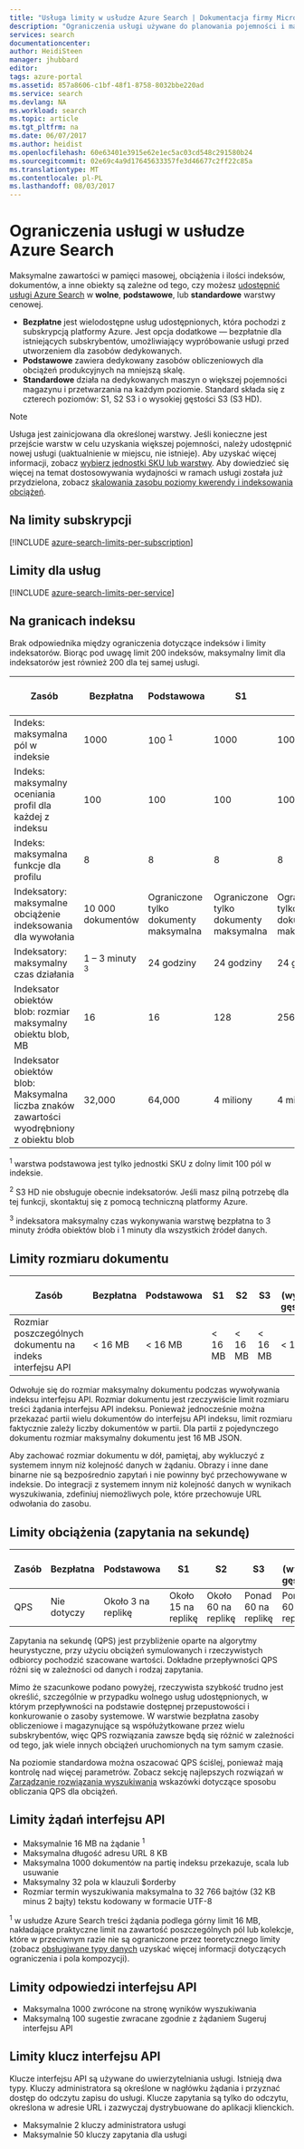 ```yaml
---
title: "Usługa limity w usłudze Azure Search | Dokumentacja firmy Microsoft"
description: "Ograniczenia usługi używane do planowania pojemności i maksymalna limity żądań i odpowiedzi dla usługi Azure Search."
services: search
documentationcenter: 
author: HeidiSteen
manager: jhubbard
editor: 
tags: azure-portal
ms.assetid: 857a8606-c1bf-48f1-8758-8032bbe220ad
ms.service: search
ms.devlang: NA
ms.workload: search
ms.topic: article
ms.tgt_pltfrm: na
ms.date: 06/07/2017
ms.author: heidist
ms.openlocfilehash: 60e63401e3915e62e1ec5ac03cd548c291580b24
ms.sourcegitcommit: 02e69c4a9d17645633357fe3d46677c2ff22c85a
ms.translationtype: MT
ms.contentlocale: pl-PL
ms.lasthandoff: 08/03/2017
---
```

# <a name="service-limits-in-azure-search"></a>Ograniczenia usługi w usłudze Azure Search
Maksymalne zawartości w pamięci masowej, obciążenia i ilości indeksów, dokumentów, a inne obiekty są zależne od tego, czy możesz [udostępnić usługi Azure Search](search-create-service-portal.md) w **wolne**, **podstawowe**, lub **standardowe** warstwy cenowej.

* **Bezpłatne** jest wielodostępne usług udostępnionych, która pochodzi z subskrypcją platformy Azure. Jest opcja dodatkowe — bezpłatnie dla istniejących subskrybentów, umożliwiający wypróbowanie usługi przed utworzeniem dla zasobów dedykowanych.
* **Podstawowe** zawiera dedykowany zasobów obliczeniowych dla obciążeń produkcyjnych na mniejszą skalę.
* **Standardowe** działa na dedykowanych maszyn o większej pojemności magazynu i przetwarzania na każdym poziomie. Standard składa się z czterech poziomów: S1, S2 S3 i o wysokiej gęstości S3 (S3 HD).

> [!NOTE]
> Usługa jest zainicjowana dla określonej warstwy. Jeśli konieczne jest przejście warstw w celu uzyskania większej pojemności, należy udostępnić nowej usługi (uaktualnienie w miejscu, nie istnieje). Aby uzyskać więcej informacji, zobacz [wybierz jednostki SKU lub warstwy](search-sku-tier.md). Aby dowiedzieć się więcej na temat dostosowywania wydajności w ramach usługi została już przydzielona, zobacz [skalowania zasobu poziomy kwerendy i indeksowania obciążeń](search-capacity-planning.md).
>

## <a name="per-subscription-limits"></a>Na limity subskrypcji
[!INCLUDE [azure-search-limits-per-subscription](../../includes/azure-search-limits-per-subscription.md)]

## <a name="per-service-limits"></a>Limity dla usług
[!INCLUDE [azure-search-limits-per-service](../../includes/azure-search-limits-per-service.md)]

## <a name="per-index-limits"></a>Na granicach indeksu
Brak odpowiednika między ograniczenia dotyczące indeksów i limity indeksatorów. Biorąc pod uwagę limit 200 indeksów, maksymalny limit dla indeksatorów jest również 200 dla tej samej usługi.

| Zasób | Bezpłatna | Podstawowa | S1 | S2 | S3 | S3 (wysoka gęstość) |
| --- | --- | --- | --- | --- | --- | --- |
| Indeks: maksymalna pól w indeksie |1000 |100 <sup>1</sup> |1000 |1000 |1000 |1000 |
| Indeks: maksymalny oceniania profil dla każdej z indeksu |100 |100 |100 |100 |100 |100 |
| Indeks: maksymalna funkcje dla profilu |8 |8 |8 |8 |8 |8 |
| Indeksatory: maksymalne obciążenie indeksowania dla wywołania |10 000 dokumentów |Ograniczone tylko dokumenty maksymalna |Ograniczone tylko dokumenty maksymalna |Ograniczone tylko dokumenty maksymalna |Ograniczone tylko dokumenty maksymalna |N/D <sup>2</sup> |
| Indeksatory: maksymalny czas działania | 1 – 3 minuty <sup>3</sup> |24 godziny |24 godziny |24 godziny |24 godziny |N/D <sup>2</sup> |
| Indeksator obiektów blob: rozmiar maksymalny obiektu blob, MB |16 |16 |128 |256 |256 |N/D <sup>2</sup> |
| Indeksator obiektów blob: Maksymalna liczba znaków zawartości wyodrębniony z obiektu blob |32,000 |64,000 |4 miliony |4 miliony |4 miliony |N/D <sup>2</sup> |

<sup>1</sup> warstwa podstawowa jest tylko jednostki SKU z dolny limit 100 pól w indeksie.

<sup>2</sup> S3 HD nie obsługuje obecnie indeksatorów. Jeśli masz pilną potrzebę dla tej funkcji, skontaktuj się z pomocą techniczną platformy Azure.

<sup>3</sup> indeksatora maksymalny czas wykonywania warstwę bezpłatna to 3 minuty źródła obiektów blob i 1 minuty dla wszystkich źródeł danych.

## <a name="document-size-limits"></a>Limity rozmiaru dokumentu
| Zasób | Bezpłatna | Podstawowa | S1 | S2 | S3 | S3 (wysoka gęstość) |
| --- | --- | --- | --- | --- | --- | --- |
| Rozmiar poszczególnych dokumentu na indeks interfejsu API |< 16 MB |< 16 MB |< 16 MB |< 16 MB |< 16 MB |< 16 MB |

Odwołuje się do rozmiar maksymalny dokumentu podczas wywoływania indeksu interfejsu API. Rozmiar dokumentu jest rzeczywiście limit rozmiaru treści żądania interfejsu API indeksu. Ponieważ jednocześnie można przekazać partii wielu dokumentów do interfejsu API indeksu, limit rozmiaru faktycznie zależy liczby dokumentów w partii. Dla partii z pojedynczego dokumentu rozmiar maksymalny dokumentu jest 16 MB JSON.

Aby zachować rozmiar dokumentu w dół, pamiętaj, aby wykluczyć z systemem innym niż kolejność danych w żądaniu. Obrazy i inne dane binarne nie są bezpośrednio zapytań i nie powinny być przechowywane w indeksie. Do integracji z systemem innym niż kolejność danych w wynikach wyszukiwania, zdefiniuj niemożliwych pole, które przechowuje URL odwołania do zasobu.

## <a name="workload-limits-queries-per-second"></a>Limity obciążenia (zapytania na sekundę)
| Zasób | Bezpłatna | Podstawowa | S1 | S2 | S3 | S3 (wysoka gęstość) |
| --- | --- | --- | --- | --- | --- | --- |
| QPS |Nie dotyczy |Około 3 na replikę |Około 15 na replikę |Około 60 na replikę |Ponad 60 na replikę |Ponad 60 na replikę |

Zapytania na sekundę (QPS) jest przybliżenie oparte na algorytmy heurystyczne, przy użyciu obciążeń symulowanych i rzeczywistych odbiorcy pochodzić szacowane wartości. Dokładne przepływności QPS różni się w zależności od danych i rodzaj zapytania.

Mimo że szacunkowe podano powyżej, rzeczywista szybkość trudno jest określić, szczególnie w przypadku wolnego usług udostępnionych, w którym przepływności na podstawie dostępnej przepustowości i konkurowanie o zasoby systemowe. W warstwie bezpłatna zasoby obliczeniowe i magazynujące są współużytkowane przez wielu subskrybentów, więc QPS rozwiązania zawsze będą się różnić w zależności od tego, jak wiele innych obciążeń uruchomionych na tym samym czasie.

Na poziomie standardowa można oszacować QPS ściślej, ponieważ mają kontrolę nad więcej parametrów. Zobacz sekcję najlepszych rozwiązań w [Zarządzanie rozwiązania wyszukiwania](search-manage.md) wskazówki dotyczące sposobu obliczania QPS dla obciążeń.

## <a name="api-request-limits"></a>Limity żądań interfejsu API
* Maksymalnie 16 MB na żądanie <sup>1</sup>
* Maksymalna długość adresu URL 8 KB
* Maksymalna 1000 dokumentów na partię indeksu przekazuje, scala lub usuwanie
* Maksymalny 32 pola w klauzuli $orderby
* Rozmiar termin wyszukiwania maksymalna to 32 766 bajtów (32 KB minus 2 bajty) tekstu kodowany w formacie UTF-8

<sup>1</sup> w usłudze Azure Search treści żądania podlega górny limit 16 MB, nakładające praktyczne limit na zawartość poszczególnych pól lub kolekcje, które w przeciwnym razie nie są ograniczone przez teoretycznego limity (zobacz [obsługiwane typy danych](https://msdn.microsoft.com/library/azure/dn798938.aspx) uzyskać więcej informacji dotyczących ograniczenia i pola kompozycji).

## <a name="api-response-limits"></a>Limity odpowiedzi interfejsu API
* Maksymalna 1000 zwrócone na stronę wyników wyszukiwania
* Maksymalną 100 sugestie zwracane zgodnie z żądaniem Sugeruj interfejsu API

## <a name="api-key-limits"></a>Limity klucz interfejsu API
Klucze interfejsu API są używane do uwierzytelniania usługi. Istnieją dwa typy. Kluczy administratora są określone w nagłówku żądania i przyznać dostęp do odczytu zapisu do usługi. Klucze zapytania są tylko do odczytu, określona w adresie URL i zazwyczaj dystrybuowane do aplikacji klienckich.

* Maksymalnie 2 kluczy administratora usługi
* Maksymalnie 50 kluczy zapytania dla usługi
